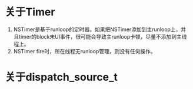 # 关于Timer
1. NSTimer是基于runloop的定时器。如果把NSTimer添加到主runloop上，并且timer的block未UI事件，很可能会导致主runloop卡顿，尽量不添加到主线程上。
2. NSTimer fire时，所在线程无runloop管理，则没有任何操作。

# 关于dispatch_source_t
